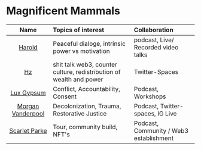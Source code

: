 # Magnificent Mammals 

| Name      | Topics of interest | Collaboration  |
| :---:        |    :----   | :--- |
| [Harold](harold.md)   | Peaceful dialoge, intrinsic power vs motivation | podcast, Live/ Recorded video talks| 
| [Hz](hz.md)   | shit talk web3, counter culture, redistribution of wealth and power   | Twitter-Spaces  |  
| [Lux Gypsum](lux.md)  | Conflict, Accountability, Consent | Podcast, Workshops |  
| [Morgan Vanderpool](morganicMovement.md) | Decolonization, Trauma, Restorative Justice | Podcast, Twitter-spaces, IG Live |   
| [Scarlet Parke](scarletPark.md)  | Tour, community build, NFT's | Podcast, Community / Web3 establishment |  

 

